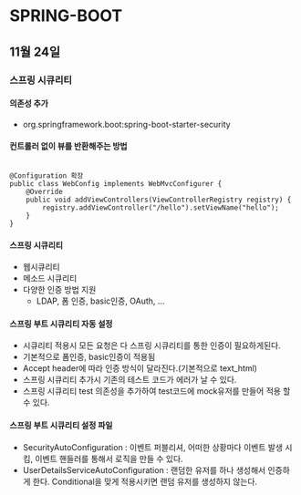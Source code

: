 # SPRING-BOOT

## 11월 24일

### 스프링 시큐리티

#### 의존성 추가
* org.springframework.boot:spring-boot-starter-security

#### 컨트롤러 없이 뷰를 반환해주는 방법
<pre><code>
@Configuration 확장
public class WebConfig implements WebMvcConfigurer {
    @Override
    public void addViewControllers(ViewControllerRegistry registry) {
        registry.addViewController("/hello").setViewName("hello");
    }
}
</code></pre>

#### 스프링 시큐리티
* 웹시큐리티
* 메소드 시큐리티
* 다양한 인증 방법 지원
  * LDAP, 폼 인증, basic인증, OAuth, …

#### 스프링 부트 시큐리티 자동 설정
* 시큐리티 적용시 모든 요청은 다 스프링 시큐리티를 통한 인증이 필요하게된다.
* 기본적으로 폼인증, basic인증이 적용됨
* Accept header에 따라 인증 방식이 달라진다.(기본적으로 text_html)
* 스프링 시큐리티 추가시 기존의 테스트 코드가 에러가 날 수 있다.
* 스프링 시큐리티 test 의존성을 추가하여 test코드에 mock유저를 만들어 적용 할 수 있다.

#### 스프링 부트 시큐리티 설정 파일
* SecurityAutoConfiguration : 이벤트 퍼블리셔, 어떠한 상황마다 이벤트 발생 시킴, 이벤트 핸들러를 통해서 로직을 만들 수 있다.
* UserDetailsServiceAutoConfiguration : 랜덤한 유저를 하나 생성해서 인증하게 한다. Conditional을 맞게 적용시키면 랜덤 유저를 생성하지 않는다.



